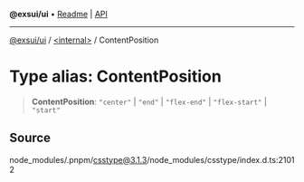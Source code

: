 **@exsui/ui** • [Readme](../../README.md) \| [API](../../globals.md)

***

[@exsui/ui](../../README.md) / [\<internal\>](../README.md) / ContentPosition

# Type alias: ContentPosition

> **ContentPosition**: `"center"` \| `"end"` \| `"flex-end"` \| `"flex-start"` \| `"start"`

## Source

node\_modules/.pnpm/csstype@3.1.3/node\_modules/csstype/index.d.ts:21012
